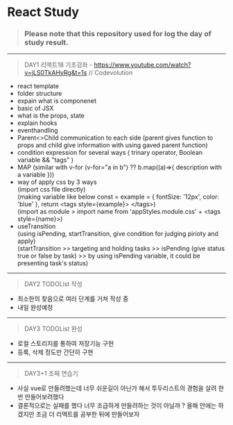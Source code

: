 # React Study
> ### Please note that this repository used for log the day of study result.
-----

> DAY1 리액트18 기초강좌 - https://www.youtube.com/watch?v=jLS0TkAHvRg&t=1s // Codevolution
 - react template
 - folder structure
 - expain what is componenet
 - basic of JSX
 - what is the props, state
 - explain hooks 
 - eventhandling
 - Parent<>Child communication to each side (parent gives function to props and child give information with using gaved parent function)
 - condition expression for several ways ( trinary operator, Boolean variable && "tags" )
 - MAP (similar with v-for (v-for="a in b") ?? b.map((a)=>{ description with a variable }))
 - way of apply css by 3 ways <br>
 (import css file directly)<br>
 (making variable like below const = example = { fontSize: '12px', color: 'blue' }, return &lt;tags style={example}&gt; &lt;/tags&gt;)<br>
 (import as module > import name from 'appStyles.module.css' + &lt;tags style={name}&gt;)
 - useTransition <br>
 (using isPending, startTransition, give condition for judging pirioty and apply) <br>
 (startTransition >> targeting and holding tasks  >>  isPending (give status true or false by task) >> by using isPending variable, it could be presenting task's status)

-----
> DAY2 TODOList 작성
- 최소한의 찾음으로 여러 단계를 거쳐 작성 중
- 내일 완성예정
-----
> DAY3 TODOList 완성
- 로컬 스토리지를 통하여 저장기능 구현
- 등록, 삭제 정도만 간단히 구현
-----
> DAY3+1 조패 연습기
- 사실 vue로 만들려했는데 너무 쉬운길이 아닌가 해서 투두리스트의 경험을 살려 한 번 만들어보려했다
- 결론적으로는 실패를 했다 너무 조급하게 만들려하는 것이 아닐까 ? 올해 안에는 하겠지만 조금 더 리액트를 공부한 뒤에 만들어보자 